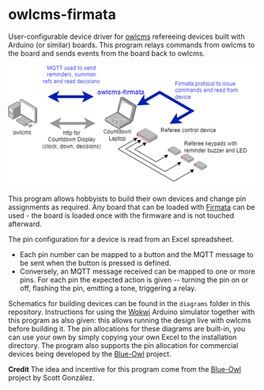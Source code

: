# owlcms-firmata
User-configurable device driver for [owlcms](https://owlcms.github.io/owlcms4-prerelease/#/index) refereeing devices built with Arduino (or similar) boards. This program relays commands from owlcms to the board and sends events from the board back to owlcms. 

![overview](docs/img/overview.png)

This program allows hobbyists to build their own devices and change pin assignments as required.  Any board that can be loaded with  [Firmata](https://github.com/firmata/protocol) can be used - the board is loaded once with the firmware and is not touched afterward.

The pin configuration for a device is read from an Excel spreadsheet.  

- Each pin number can be mapped to a button and the MQTT message to be sent when the button is pressed is defined.
- Conversely, an MQTT message received can be mapped to one or more pins.  For each pin the expected action is given -- turning the pin on or off, flashing the pin, emitting a tone, triggering a relay. 

Schematics for building devices can be found in the `diagrams` folder in this repository. Instructions for using the [Wokwi](https://docs.wokwi.com) Arduino simulator together with this program as also given: this allows running the design live with owlcms before building it. The pin allocations for these diagrams are built-in, you can use your own by simply copying your own Excel to the installation directory.  The program also supports the pin allocation for commercial devices being developed by the [Blue-Owl](https://github.com/scottgonzalez/blue-owl) project. 

**Credit** The idea and incentive for this program come from the [Blue-Owl](https://github.com/scottgonzalez/blue-owl) project by Scott González.   
